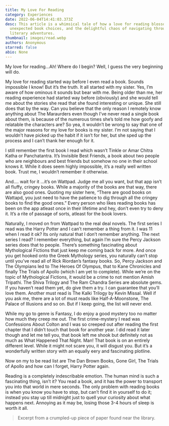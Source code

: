 ```yaml
---
title: My Love For Reading
category: Experiences
date: 2022-06-04T14:41:03.373Z
desc: This article is a whimsical tale of how a love for reading blossomed,
  unexpected book choices, and the delightful chaos of navigating through
  literary adventures.
thumbnail: images/read.webp
authors: Anonymous
starred: false
abio: None
---
```

My love for reading…Ah! Where do I begin? Well, I guess the very beginning will do.

My love for reading started way before I even read a book. Sounds impossible I know! But it’s the truth. It all started with my sister. Yes, I’m aware of how ominous it sounds but bear with me. Being older than me, her reading experience had started way before (obviously) and she would tell me about the stories she read that she found interesting or unique. She still does that by the way. Can you believe that the only reason I remotely know anything about The Maraurders even though I’ve never read a single book about them, is because of the numerous times she’s told me how goofy and relatable the characters are? So yea, it wouldn’t be wrong to say that one of the major reasons for my love for books is my sister. I’m not saying that I wouldn’t have picked up the habit if it isn’t for her, but she sped up the process and I can’t thank her enough for it.     

I still remember the first book I read which wasn’t Tinkle or Amar Chitra Katha or Panchatantra. It’s Invisible Best Friends, a book about two people who are neighbours and best friends but somehow no one in their school knows it. While it does seem highly impossible, it’s a really well written book. Trust me, I wouldn’t remember it otherwise. 

And…. wait for it …it’s on Wattpad. Judge me all you want, but that app isn’t all fluffy, cringey books. While a majority of the books are that way, there are also good ones. Quoting my sister here, “There are good books on Wattapd, you just need to have the patience to dig through all the cringey books to find the good ones.” Every person who likes reading books has been on the app atleast once in their lifetime and hey, don’t even try to deny it. It’s a rite of passage of sorts, atleast for the book lovers.               

Naturally, I moved on from Wattpad to the real deal novels. The first series I read was the Harry Potter and I can’t remember a thing from it. I was 11 when I read it ok? Its only natural that I don’t remember anything. The next series I read? I remember everything, but again I’m sure the Percy Jackson series does that to people. There’s something fascinating about Mythological Fictions that just keep me coming back for more. And once you get hooked onto the Greek Mythology series, you naturally can’t stop until you’ve read all of Rick Riordan’s fantasy books. So, Percy Jackson and The Olympians led to The Heroes Of Olympus, that to Kane Chronicles and finally The Trials of Apollo (which I am yet to complete).
While we’re on the topic of Mythological Fictions, it would be a crime to not mention Amish Tripathi. The Shiva Trilogy and The Ram Chandra Series are absolute gems. If you haven’t read them yet, do give them a try. I can guarantee that you’ll love them. Another must read is The Kalki Trilogy by Kevin Missal. Well if you ask me, there are a lot of must reads like Half-A-Moonstone, The Palace of Illusions and so on. But if I keep going, the list will never end.                              

While my go to genre is Fantasy, I do enjoy a good mystery too no matter how much they creep me out. The first crime-mystery I read was Confessions About Colton and I was so creeped out after reading the first chapter that I didn’t touch that book for another year. I did read it later though and let me tell you, that book left me shook but definitely not as much as What Happened That Night. Man! That book is on an entirely different level. While it might not scare you, it will disgust you. But it’s a wonderfully written story with an equally eery and fascinating plotline.            

Now on my to be read list are The Dan Brown Books, Gone Girl, The Trials of Apollo and how can I forget, Harry Potter again.              

Reading is a completely indescribable emotion. The human mind is such a fascinating thing, isn’t it? You read a book, and it has the power to transport you into that world in mere seconds. The only problem with reading books is when you know you have to stop, but can’t find it in yourself to do it; instead you stay up till midnight just to quell your curiosity about what happens next. Annoying as it may be, losing those 3-4 hours of sleep is worth it all. 

> Excerpt from a crumpled-up piece of paper found near the library.
